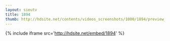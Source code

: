 ```yaml
---
layout: sieutv
title: 1894
thumb: http://hdsite.net/contents/videos_screenshots/1000/1894/preview_360p.mp4.jpg
---
```

{% include iframe src='http://hdsite.net/embed/1894' %}
 
